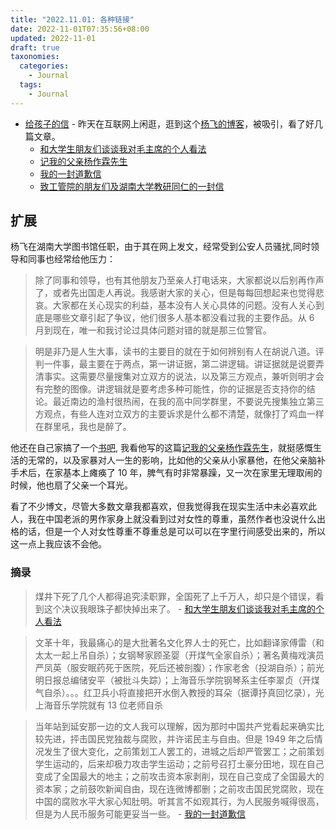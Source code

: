 ```yaml
---
title: "2022.11.01: 各种链接"
date: 2022-11-01T07:35:56+08:00
updated: 2022-11-01
draft: true
taxonomies:
  categories:
    - Journal
  tags:
    - Journal
---
```


- [给孩子的信](http://www.999kg.com/chinese/whatsnew/2019/letter3.htm) - 昨天在互联网上闲逛，逛到这个[杨飞的博客](http://www.999kg.com/chinese/whatsnew/2019/4years.htm)，被吸引，看了好几篇文章。
  - [和大学生朋友们谈谈我对毛主席的个人看法](http://www.999kg.com/chinese/whatsnew/2013/chairmanmao.htm)
  - [记我的父亲杨作霖先生](http://www.999kg.com/chinese/whatsnew/2015/myfather.htm)
  - [我的一封道歉信](http://www.999kg.com/chinese/whatsnew/2014/myapology.htm)
  - [致工管院的朋友们及湖南大学教研同仁的一封信](http://www.999kg.com/chinese/whatsnew/2013/lettertofriends.htm)

<!-- more -->

## 扩展

杨飞在湖南大学图书馆任职，由于其在网上发文，经常受到公安人员骚扰,同时领导和同事也经常给他压力：

> 除了同事和领导，也有其他朋友乃至亲人打电话来，大家都说以后别再作声了，或者先出国走人再说。我感谢大家的关心，但是每每回想起来也觉得悲哀。大家都在关心现实的利益，基本没有人关心具体的问题。没有人关心到底是哪些文章引起了争议，他们很多人基本都没看过我的主要作品。从 6 月到现在，唯一和我讨论过具体问题对错的就是那三位警官。

> 明是非乃是人生大事，读书的主要目的就在于如何辨别有人在胡说八道。评判一件事，最主要在于两点，第一讲证据，第二讲逻辑。讲证据就是说要弄清事实。这需要尽量搜集对立双方的说法，以及第三方观点，兼听则明才会有完整的图像。讲逻辑就是要考虑多种可能性，你的证据是否支持你的结论。最近南边的渔村很热闹，在我的高中同学群里，不要说先搜集独立第三方观点，有些人连对立双方的主要诉求是什么都不清楚，就像打了鸡血一样在群里吼，我也是醉了。

他还在自己家搞了一个[书吧](http://www.999kg.com/chinese/whatsnew/2018/laoyangba2018009.htm), 我看他写的这篇[记我的父亲杨作霖先生](http://www.999kg.com/chinese/whatsnew/2015/myfather.htm)，就挺感慨生活的无常的，以及家暴对人一生的影响，比如他的父亲从小家暴他，在他父亲脑补手术后，在家基本上瘫痪了 10 年，脾气有时非常暴躁，又一次在家里无理取闹的时候，他也扇了父亲一个耳光。

看了不少博文，尽管大多数文章我都喜欢，但我觉得我在现实生活中未必喜欢此人，我在中国老派的男作家身上就没看到过对女性的尊重，虽然作者也没说什么出格的话，但是一个人对女性尊重不尊重总是可以可以在字里行间感受出来的，所以这一点上我应该不会他。

### 摘录

> 煤井下死了几个人都得追究渎职罪，全国死了上千万人，却只是个错误，看到这个决议我眼珠子都快掉出来了。 - [和大学生朋友们谈谈我对毛主席的个人看法](http://www.999kg.com/chinese/whatsnew/2013/chairmanmao.htm)

> 文革十年，我最痛心的是大批著名文化界人士的死亡，比如翻译家傅雷（和太太一起上吊自杀）；女钢琴家顾圣婴（开煤气全家自杀）；著名黄梅戏演员严凤英（服安眠药死于医院，死后还被剖腹）；作家老舍（投湖自杀）；前光明日报总编储安平（被批斗失踪）；上海音乐学院钢琴系主任李翠贞（开煤气自杀）。。。红卫兵小将直接把开水倒入教授的耳朵（据谭抒真回忆录），光上海音乐学院就有 13 位老师自杀

> 当年站到延安那一边的文人我可以理解，因为那时中国共产党看起来确实比较先进，抨击国民党独裁与腐败，并许诺民主与自由。但是 1949 年之后情况发生了很大变化，之前策划工人罢工的，进城之后却严管罢工；之前策划学生运动的，后来却极力攻击学生运动；之前号召打土豪分田地，现在自己变成了全国最大的地主；之前攻击资本家剥削，现在自己变成了全国最大的资本家；之前鼓吹新闻自由，现在连微博都删；之前攻击国民党腐败，现在中国的腐败水平大家心知肚明。听其言不如观其行，为人民服务喊得很高，但是为人民币服务可能更妥当一些。 - [我的一封道歉信](http://www.999kg.com/chinese/whatsnew/2014/myapology.htm)
